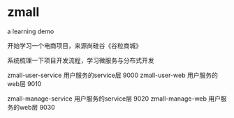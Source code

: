 # zmall
a learning demo

开始学习一个电商项目，来源尚硅谷《谷粒商城》

系统梳理一下项目开发流程，学习微服务与分布式开发

zmall-user-service 用户服务的service层 9000
zmall-user-web     用户服务的web层     9010

zmall-manage-service 用户服务的service层 9020
zmall-manage-web     用户服务的web层     9030